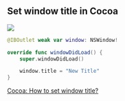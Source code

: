 ## Set window title in Cocoa

![](https://i.stack.imgur.com/j3cut.png)

```swift
@IBOutlet weak var window: NSWindow!

override func windowDidLoad() {
    super.windowDidLoad()

    window.title = "New Title"
}
```

[Cocoa: How to set window title?](https://stackoverflow.com/questions/9407177/cocoa-how-to-set-window-title)
